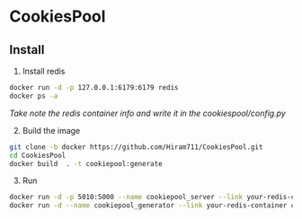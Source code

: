 # CookiesPool
## Install
1. Install redis
```bash
docker run -d -p 127.0.0.1:6179:6179 redis
docker ps -a 
```
*Take note the redis container info and write it in the cookiespool/config.py*
  
  
2. Build the image 
```bash
git clone -b docker https://github.com/Hiram711/CookiesPool.git
cd CookiesPool
docker build  . -t cookiepool:generate
```

3. Run
```bash
docker run -d -p 5010:5000 --name cookiepool_server --link your-redis-container cookiepool:generate sh -c 'uwsgi --http :5000 --wsgi-file cookiespool/api.py --callable app  --processes 4 --threads 2'
docker run -d --name cookiepool_generator --link your-redis-container cookiepool:generate
```